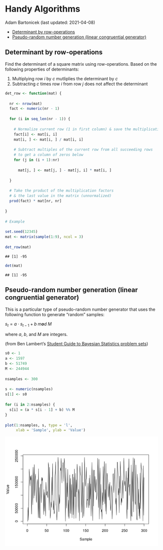 Handy Algorithms
================
Adam Bartonicek
(last updated: 2021-04-08)

-   [Determinant by row-operations](#determinant-by-row-operations)
-   [Pseudo-random number generation (linear congruential
    generator)](#pseudo-random-number-generation-linear-congruential-generator)

## Determinant by row-operations

Find the determinant of a square matrix using row-operations. Based on
the following properties of determinants:

1.  Multiplying row *i* by *c* mutliplies the determinant by *c*
2.  Subtracting *c* times row *i* from row *j* does not affect the
    determinant

``` r
det_row <- function(mat) {
  
  nr <- nrow(mat)
  fact <- numeric(nr - 1)
  
  for (i in seq_len(nr - 1)) {
    
    # Normalize current row (1 in first column) & save the multiplication factor
    fact[i] <- mat[i, i]
    mat[i, ] <- mat[i, ] / mat[i, i]
    
    # Subtract multiples of the current row from all succeeding rows
    # to get a column of zeros below
    for (j in (i + 1):nr)
    
      mat[j, ] <- mat[j, ] - mat[j, i] * mat[i, ] 
  
  }
  
  # Take the product of the multiplication factors 
  # & the last value in the matrix (unnormalized)
  prod(fact) * mat[nr, nr]

}

# Example

set.seed(12345)
mat <- matrix(sample(1:9), ncol = 3)

det_row(mat)
```

    ## [1] -95

``` r
det(mat)
```

    ## [1] -95

## Pseudo-random number generation (linear congruential generator)

This is a particular type of pseudo-random number generator that uses
the following function to generate “random” samples:

*s*<sub>*t*</sub> = *a* ⋅ *s*<sub>*t* − 1</sub> + *b* *m**o**d* *M*

where *a*, *b*, and *M* are integers.

(from Ben Lambert’s [Student Guide to Bayesian Statistics problem
sets](https://study.sagepub.com/lambert))

``` r
s0 <- 1
a <- 1597
b <- 51749
M <- 244944

nsamples <- 300

s <- numeric(nsamples)
s[1] <- s0

for (i in 2:nsamples) {
  s[i] = (a * s[i - 1] + b) %% M
}

plot(1:nsamples, s, type = 'l',
     xlab = 'Sample', ylab = 'Value')
```

![](handy_algorithms_files/figure-gfm/unnamed-chunk-2-1.png)<!-- -->
